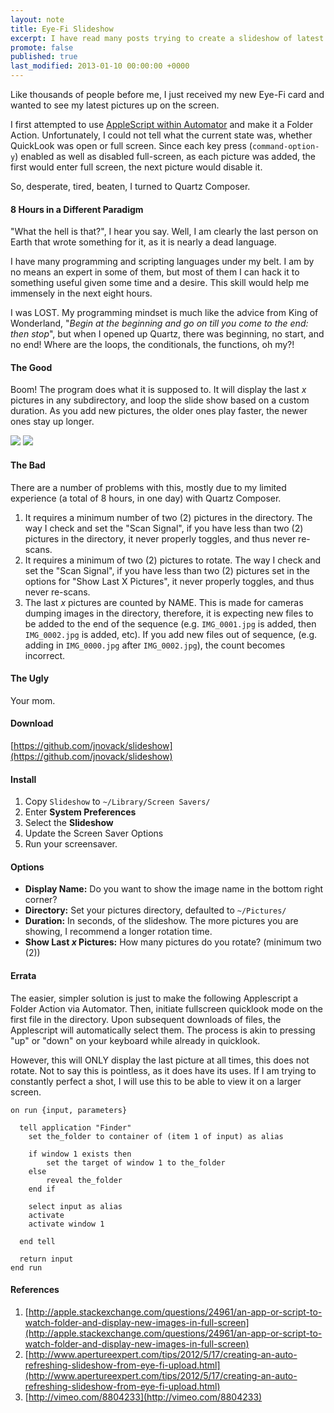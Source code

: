 ```yaml
---
layout: note
title: Eye-Fi Slideshow
excerpt: I have read many posts trying to create a slideshow of latest pictures for weddings, birthdays, funerals, etc from people with a Eye-Fi card in their camera. None of them have done it right, this is my attempt, and it works better than the others.  
promote: false
published: true
last_modified: 2013-01-10 00:00:00 +0000
---
```

Like thousands of people before me, I just received my new Eye-Fi card and wanted to see my latest pictures up on the screen. 

I first attempted to use [AppleScript within Automator](http://apple.stackexchange.com/questions/24961/an-app-or-script-to-watch-folder-and-display-new-images-in-full-screen) and make it a Folder Action.  Unfortunately, I could not tell what the current state was, whether QuickLook was open or full screen.  Since each key press (```command-option-y```) enabled as well as disabled full-screen, as each picture was added, the first would enter full screen, the next picture would disable it.

So, desperate, tired, beaten, I turned to Quartz Composer.

#### 8 Hours in a Different Paradigm

"What the hell is that?", I hear you say.  Well, I am clearly the last person on Earth that wrote something for it, as it is nearly a dead language.

I have many programming and scripting languages under my belt.  I am by no means an expert in some of them, but most of them I can hack it to something useful given some time and a desire. This skill would help me immensely in the next eight hours.

I was LOST. My programming mindset is much like the advice from King of Wonderland, "_Begin at the beginning and go on till you come to the end: then stop_", but when I opened up Quartz, there was beginning, no start, and no end!  Where are the loops, the conditionals, the functions, oh my?!

#### The Good

Boom! The program does what it is supposed to. It will display the last _x_ pictures in any subdirectory, and loop the slide show based on a custom duration.  As you add new pictures, the older ones play faster, the newer ones stay up longer.

<img src="https://dl.dropbox.com/u/186154/slideshowsample.png">

<img src="https://dl.dropbox.com/u/186154/slideshow.png">

#### The Bad

There are a number of problems with this, mostly due to my limited experience (a total of 8 hours, in one day) with Quartz Composer.

 1. It requires a minimum number of two (2) pictures in the directory.  The way I check and set the "Scan Signal", if you have less than two (2) pictures in the directory, it never properly toggles, and thus never re-scans.
 2. It requires a minimum of two (2) pictures to rotate. The way I check and set the "Scan Signal", if you have less than two (2) pictures set in the options for "Show Last X Pictures", it never properly toggles, and thus never re-scans.
 3. The last _x_ pictures are counted by NAME. This is made for cameras dumping images in the directory, therefore, it is expecting new files to be added to the end of the sequence (e.g. ```IMG_0001.jpg``` is added, then ```IMG_0002.jpg``` is added, etc). If you add new files out of sequence, (e.g. adding in ```IMG_0000.jpg``` after ```IMG_0002.jpg```), the count becomes incorrect.

#### The Ugly

Your mom.

#### Download

[https://github.com/jnovack/slideshow](https://github.com/jnovack/slideshow)

#### Install

 1. Copy ```Slideshow``` to ```~/Library/Screen Savers/```
 2. Enter **System Preferences**
 3. Select the **Slideshow**
 4. Update the Screen Saver Options
 5. Run your screensaver.

#### Options

 * **Display Name:** Do you want to show the image name in the bottom right corner?
 * **Directory:** Set your pictures directory, defaulted to ```~/Pictures/```
 * **Duration:** In seconds, of the slideshow.  The more pictures you are showing, I recommend a longer rotation time.
 * **Show Last _x_ Pictures:**  How many pictures do you rotate? (minimum two (2))

#### Errata

The easier, simpler solution is just to make the following Applescript a Folder Action via Automator.  Then, initiate fullscreen quicklook mode on the first file in the directory.  Upon subsequent downloads of files, the Applescript will automatically select them.  The process is akin to pressing "up" or "down" on your keyboard while already in quicklook.

However, this will ONLY display the last picture at all times, this does not rotate.  Not to say this is pointless, as it does have its uses.  If I am trying to constantly perfect a shot, I will use this to be able to view it on a larger screen.

```applescript
on run {input, parameters}

  tell application "Finder"
    set the_folder to container of (item 1 of input) as alias

    if window 1 exists then
        set the target of window 1 to the_folder
    else
        reveal the_folder
    end if

    select input as alias
    activate
    activate window 1

  end tell

  return input
end run
```

#### References

 1. [http://apple.stackexchange.com/questions/24961/an-app-or-script-to-watch-folder-and-display-new-images-in-full-screen](http://apple.stackexchange.com/questions/24961/an-app-or-script-to-watch-folder-and-display-new-images-in-full-screen)
 2. [http://www.apertureexpert.com/tips/2012/5/17/creating-an-auto-refreshing-slideshow-from-eye-fi-upload.html](http://www.apertureexpert.com/tips/2012/5/17/creating-an-auto-refreshing-slideshow-from-eye-fi-upload.html)
 3. [http://vimeo.com/8804233](http://vimeo.com/8804233)

